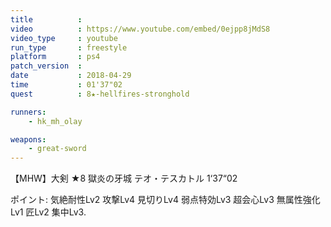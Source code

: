 ```yaml
---
title          :
video          : https://www.youtube.com/embed/0ejpp8jMdS8
video_type     : youtube
run_type       : freestyle
platform       : ps4
patch_version  :
date           : 2018-04-29
time           : 01'37"02
quest          : 8★-hellfires-stronghold

runners:
    - hk_mh_olay

weapons:
    - great-sword
---
```

【MHW】大剣 ★8 獄炎の牙城 テオ・テスカトル 1‘37“02

ポイント: 気絶耐性Lv2 攻撃Lv4 見切りLv4 弱点特効Lv3 超会心Lv3 無属性強化Lv1 匠Lv2 集中Lv3.
